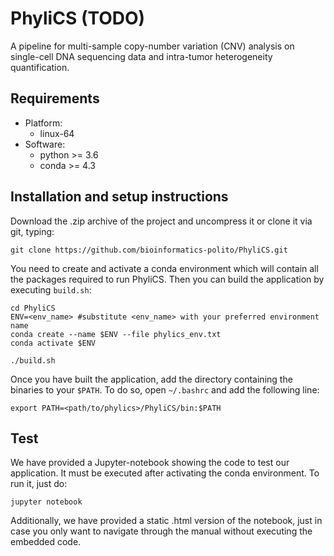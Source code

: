 # PhyliCS (TODO)
A pipeline for multi-sample copy-number variation (CNV) analysis on single-cell DNA sequencing data and intra-tumor heterogeneity quantification. 

## Requirements

- Platform: 
    - linux-64
- Software:
    - python >= 3.6
    - conda >= 4.3

## Installation and setup instructions

Download the .zip archive of the project and uncompress it or clone it via git, typing:

```git clone https://github.com/bioinformatics-polito/PhyliCS.git```

You need to create and activate a conda environment which will contain all the packages required to run PhyliCS. Then you can build the application by executing `build.sh`:
```
cd PhyliCS
ENV=<env_name> #substitute <env_name> with your preferred environment name
conda create --name $ENV --file phylics_env.txt
conda activate $ENV

./build.sh
```
Once you have built the application, add the directory containing the binaries to your `$PATH`. To do so, open `~/.bashrc` and add the following line:

```export PATH=<path/to/phylics>/PhyliCS/bin:$PATH```

## Test
We have provided a Jupyter-notebook showing the code to test our application. It must be executed after activating the conda environment. To run it, just do:

```jupyter notebook```

Additionally, we have provided a static .html version of the notebook, just in case you only want to navigate through the manual without executing the embedded code.
